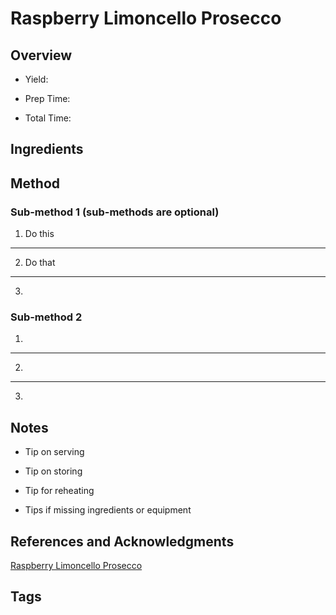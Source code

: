 # Raspberry Limoncello Prosecco

## Overview

- Yield:

- Prep Time:

- Total Time:

## Ingredients



## Method

### Sub-method 1 (sub-methods are optional)

1. Do this
---
2. Do that
---
3.

### Sub-method 2

1.
---
2.
---
3.

## Notes

- Tip on serving

- Tip on storing

- Tip for reheating

- Tips if missing ingredients or equipment

## References and Acknowledgments

[Raspberry Limoncello Prosecco](http://damndelicious.net/2014/06/09/raspberry-limoncello-prosecco/)

## Tags


